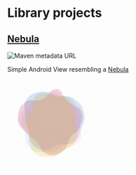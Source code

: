 # Library projects

## [Nebula](https://github.com/CoDevBlocks/Nebula)

![Maven metadata URL](https://img.shields.io/maven-metadata/v?metadataUrl=https%3A%2F%2Frepo1.maven.org%2Fmaven2%2Fcom%2Fcodevblocks%2Fandroid%2Fnebula%2Fmaven-metadata.xml)

Simple Android View resembling a [Nebula](https://en.wikipedia.org/wiki/Nebula)

![Nebula](/profile/media/nebula.gif)